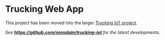 # Trucking Web App

 This project has been moved into the larger [Trucking IoT project](https://github.com/orendain/trucking-iot).
 
 _See **https://github.com/orendain/trucking-iot** for the latest developments._